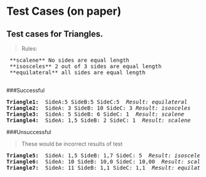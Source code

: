 # Test Cases (on paper)

## Test cases for Triangles. 
>Rules:
<pre>
 **scalene** No sides are equal length
 **isosceles** 2 out of 3 sides are equal length
 **equilateral** all sides are equal length
 </pre>

###Successful

<pre>
<b>Triangle1:</b>  SideA:5 SideB:5 SideC:5  <i>Result: equilateral</i>
<b>Triangle2:</b>  SideA: 3 SideB: 10 SideC: 3 <i>Result: isosceles </i>
<b>Triangle3:</b>  SideA: 5 SideB: 6 SideC: 1  <i>Result: scalene </i>
<b>Triangle4:</b>  SideA: 1,5 SideB: 2 SideC: 1  <i>Result: scalene </i>
</pre>
###Unsuccessful
>These would be incorrect results of test

<pre>
<b>Triangle5:</b>  SideA: 1,5 SideB: 1,7 SideC: 5  <i>Result: isosceles</i> <b><i> Should be scalene</b></i>
<b>Triangle6:</b>  SideA: 10 SideB: 10,0 SideC: 10,00  <i>Result: scalene</i> <b><i> Should be equilateral</b></i>
<b>Triangle7:</b>  SideA: 11 SideB: 1,1 SideC: 1,1  <i>Result: equilateral</i> <b><i>Should be isosceles </b></i>
</pre>

